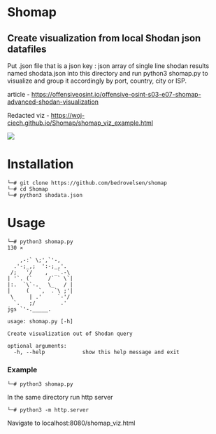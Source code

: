 # Shomap
## Create visualization from local Shodan json datafiles
Put .json file that is a json key : json array of single line shodan results named shodata.json into this directory and run python3 shomap.py to visualize and group it accordingly by port, country, city or ISP.

article - https://offensiveosint.io/offensive-osint-s03-e07-shomap-advanced-shodan-visualization

Redacted viz - https://woj-ciech.github.io/Shomap/shomap_viz_example.html

![](https://raw.githubusercontent.com/woj-ciech/Shomap/main/Animation.gif)


# Installation
```
└─# git clone https://github.com/bedrovelsen/shomap
└─# cd Shomap
└─# python3 shodata.json
```

# Usage
```
└─# python3 shomap.py                                                                                                                                            130 ⨯

    ,-:` \;',`'-, 
  .'-;_,;  ':-;_,'.
 /;   '/    ,  _`.-\ 
| '`. (`     /` ` \`|
|:.  `\`-.   \_   / |
|     (   `,  .`\ ;'|
 \     | .'     `-'/
  `.   ;/        .'
jgs `'-._____.

usage: shomap.py [-h]

Create visualization out of Shodan query

optional arguments:
  -h, --help            show this help message and exit
```

### Example
```
└─# python3 shomap.py 
```

In the same directory run http server
```
└─# python3 -m http.server
```

Navigate to localhost:8080/shomap_viz.html

